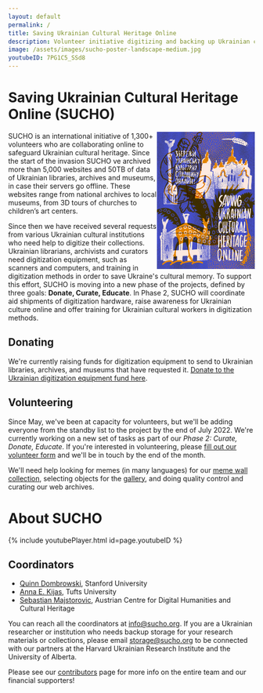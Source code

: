 ```yaml
---
layout: default
permalink: /
title: Saving Ukrainian Cultural Heritage Online
description: Volunteer initiative digitizing and backing up Ukrainian culture.
image: /assets/images/sucho-poster-landscape-medium.jpg
youtubeID: 7PG1C5_SSd8
---
```


# Saving Ukrainian Cultural Heritage Online (SUCHO)

<img src="/assets/images/suchoposter-small.jpg" width="200px" style="float:right;" title="Credit: Vlad Kholodnyi (@kholodnyi_vlad)">

SUCHO is an international initiative of 1,300+ volunteers who are collaborating online to safeguard Ukrainian cultural heritage. Since the start of the invasion SUCHO ve archived more than 5,000 websites and 50TB of data of Ukrainian libraries, archives and museums, in case their servers go offline. These websites range from national archives to local museums, from 3D tours of churches to children’s art centers.

Since then we have received several requests from various Ukrainian cultural institutions who need help to digitize their collections. Ukrainian librarians, archivists and curators need digitization equipment, such as scanners and computers, and training in digitization methods in order to save Ukraine's cultural memory. To support this effort, SUCHO is moving into a new phase of the projects, defined by three goals: **Donate, Curate, Educate**. In Phase 2, SUCHO will coordinate aid shipments of digitization hardware, raise awareness for Ukrainian culture online and offer training for Ukrainian cultural workers in digitization methods.

## Donating
We're currently raising funds for digitization equipment to send to Ukrainian libraries, archives, and museums that have requested it. [Donate to the Ukrainian digitization equipment fund here](https://opencollective.com/sucho/projects/equipment).

## Volunteering 
Since May, we've been at capacity for volunteers, but we'll be adding everyone from the standby list to the project by the end of July 2022. We're currently working on a new set of tasks as part of our *Phase 2: Curate, Donate, Educate*. If you're interested in volunteering, please [fill out our volunteer form](https://docs.google.com/forms/d/e/1FAIpQLSc6KbhtEOI8zKsQmKT_waE1XlYEF1E6t-HzJ7Gc1EBfMvMg_A/viewform) and we'll be in touch by the end of the month. 

We'll need help looking for memes (in many languages) for our [meme wall collection](http://memes.sucho.org/), selecting objects for the [gallery](https://gallery.sucho.org/), and doing quality control and curating our web archives.

# About SUCHO

{% include youtubePlayer.html id=page.youtubeID %}


## Coordinators
- [Quinn Dombrowski](https://twitter.com/quinnanya), Stanford University
- [Anna E. Kijas](https://twitter.com/anna_kijas), Tufts University
- [Sebastian Majstorovic](https://twitter.com/storytracer), Austrian Centre for Digital Humanities and Cultural Heritage

You can reach all the coordinators at [info@sucho.org](mailto:info@sucho.org). If you are a Ukrainian researcher or institution who needs backup storage for your research materials or collections, please email [storage@sucho.org](mailto:storage@sucho.org) to be connected with our partners at the Harvard Ukrainian Research Institute and the University of Alberta.

Please see our [contributors](/contributors) page for more info on the entire team and our financial supporters!
